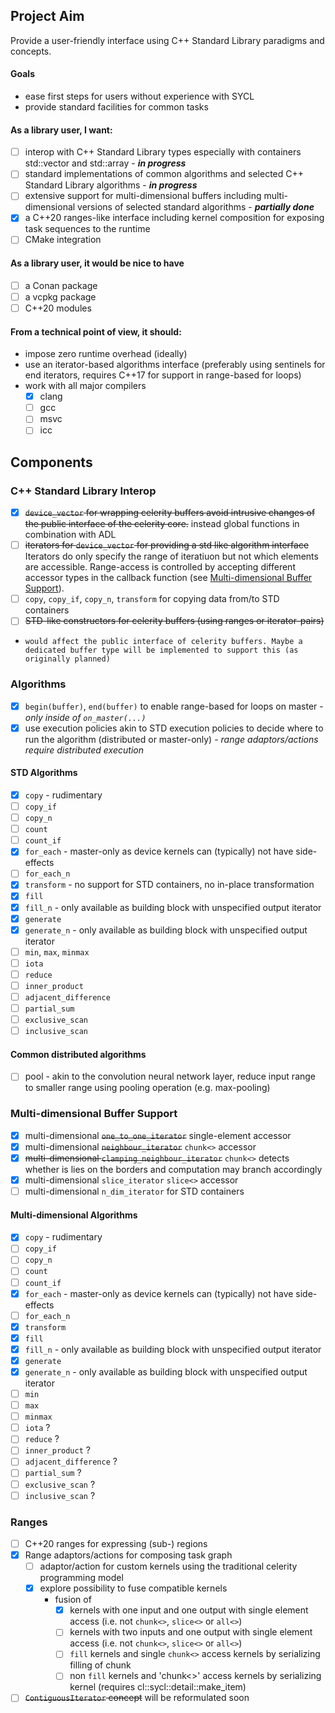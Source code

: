 ## Project Aim

Provide a user-friendly interface using C++ Standard Library paradigms and concepts.

#### Goals

 - ease first steps for users without experience with SYCL
 - provide standard facilities for common tasks

#### As a library user, I want:

- [ ] interop with C++ Standard Library types especially with containers std::vector and std::array - **_in progress_**
- [ ] standard implementations of common algorithms and selected C++ Standard Library algorithms  - **_in progress_**
- [ ] extensive support for multi-dimensional buffers including multi-dimensional versions of selected standard algorithms - **_partially done_**
- [x] a C++20 ranges-like interface including kernel composition for exposing task sequences to the runtime
- [ ] CMake integration

#### As a library user, it would be nice to have

- [ ] a Conan package
- [ ] a vcpkg package
- [ ] C++20 modules

#### From a technical point of view, it should:

- impose zero runtime overhead (ideally)
- use an iterator-based algorithms interface (preferably using sentinels for end iterators, requires C++17 for support in range-based for loops)
- work with all major compilers 
  - [x] clang
  - [ ] gcc
  - [ ] msvc
  - [ ] icc

## Components

### C++ Standard Library Interop

- [x] ~~`device_vector` for wrapping celerity buffers avoid intrusive changes of the public interface of the celerity core.~~
  instead global functions in combination with ADL
- [ ] ~~iterators for `device_vector` for providing a std like algorithm interface~~
  Iterators do only specify the range of iteratiuon but not which elements are 
  accessible. Range-access is controlled by accepting different accessor types
  in the callback function (see [Multi-dimensional Buffer Support](#multi-dimensional-buffer-support)).
- [ ] `copy`, `copy_if`, `copy_n`, `transform` for copying data from/to STD containers
- [ ] ~~STD-like constructors for celerity buffers (using ranges or iterator-pairs)~~
-     would affect the public interface of celerity buffers. Maybe a dedicated buffer type will be implemented to support this (as originally planned)

### Algorithms

- [x] `begin(buffer)`, `end(buffer)` to enable range-based for loops on master - _only inside of `on_master(...)`_
- [x] use execution policies akin to STD execution policies to decide where to run the algorithm (distributed or master-only) - _range adaptors/actions require distributed execution_ 

#### STD Algorithms

- [x] `copy` - rudimentary
- [ ] `copy_if`
- [ ] `copy_n`
- [ ] `count`
- [ ] `count_if`
- [x] `for_each` - master-only as device kernels can (typically) not have side-effects
- [ ] `for_each_n`
- [x] `transform` - no support for STD containers, no in-place transformation
- [x] `fill`
- [x] `fill_n` - only available as building block with unspecified output iterator
- [x] `generate`
- [x] `generate_n` - only available as building block with unspecified output iterator
- [ ] `min`, `max`, `minmax`
- [ ] `iota`
- [ ] `reduce`
- [ ] `inner_product`
- [ ] `adjacent_difference`
- [ ] `partial_sum`
- [ ] `exclusive_scan`
- [ ] `inclusive_scan`

#### Common distributed algorithms

- [ ] pool - akin to the convolution neural network layer, reduce input range to smaller range using pooling operation (e.g. max-pooling)

### Multi-dimensional Buffer Support

- [x] multi-dimensional ~~`one_to_one_iterator`~~ single-element accessor
- [x] multi-dimensional ~~`neighbour_iterator`~~ `chunk<>` accessor
- [x] ~~multi-dimensional `clamping_neighbour_iterator`~~ `chunk<>` detects whether is lies on the borders and computation may branch accordingly 
- [x] multi-dimensional `slice_iterator` `slice<>` accessor
- [ ] multi-dimensional `n_dim_iterator` for STD containers

#### Multi-dimensional Algorithms

- [x] `copy` - rudimentary
- [ ] `copy_if`
- [ ] `copy_n`
- [ ] `count`
- [ ] `count_if`
- [x] `for_each` - master-only as device kernels can (typically) not have side-effects
- [ ] `for_each_n`
- [x] `transform`
- [x] `fill`
- [x] `fill_n` - only available as building block with unspecified output iterator
- [x] `generate`
- [x] `generate_n` - only available as building block with unspecified output iterator
- [ ] `min`
- [ ] `max`
- [ ] `minmax`
- [ ] `iota` ?
- [ ] `reduce` ?
- [ ] `inner_product` ?
- [ ] `adjacent_difference` ?
- [ ] `partial_sum` ?
- [ ] `exclusive_scan` ?
- [ ] `inclusive_scan` ?

### Ranges

- [ ] C++20 ranges for expressing (sub-) regions
- [x] Range adaptors/actions for composing task graph
    - [ ] adaptor/action for custom kernels using the traditional celerity programming model
    - [x] explore possibility to fuse compatible kernels
       - fusion of
         - [x] kernels with one input and one output with single element access (i.e. not `chunk<>`, `slice<>` or `all<>`)
         - [ ] kernels with two inputs and one output with single element access (i.e. not `chunk<>`, `slice<>` or `all<>`)
         - [ ] `fill` kernels and single `chunk<>` access kernels by serializing filling of chunk
         - [ ] non `fill` kernels and 'chunk<>' access kernels by serializing kernel (requires cl::sycl::detail::make_item)
- [ ] ~~`ContiguousIterator` concept~~ will be reformulated soon